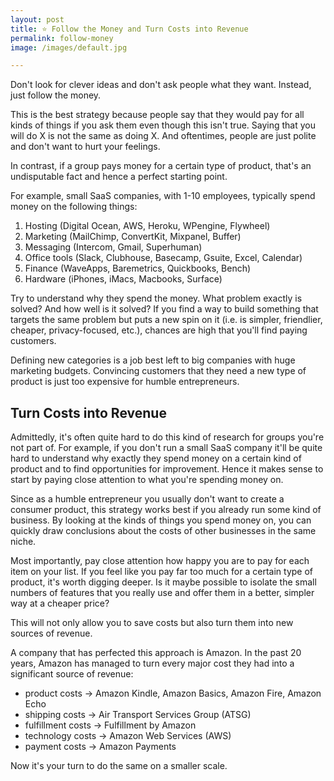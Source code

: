 ```yaml
---
layout: post
title: ⭐️ Follow the Money and Turn Costs into Revenue 
permalink: follow-money
image: /images/default.jpg

---
```



Don't look for clever ideas and don't ask people what they want. Instead, just follow the money. 

This is the best strategy because people say that they would pay for all kinds of things if you ask them even though this isn't true. Saying that you will do X is not the same as doing X. And oftentimes, people are just polite and don't want to hurt your feelings. 

In contrast, if a group pays money for a certain type of product, that's an undisputable fact and hence a perfect starting point. 

For example, small SaaS companies, with 1-10 employees, typically spend money on the following things:

1. Hosting (Digital Ocean, AWS, Heroku, WPengine, Flywheel)
2. Marketing (MailChimp, ConvertKit, Mixpanel, Buffer)
3. Messaging (Intercom, Gmail, Superhuman)
4. Office tools (Slack, Clubhouse, Basecamp, Gsuite, Excel, Calendar)
5. Finance (WaveApps, Baremetrics, Quickbooks, Bench)
6. Hardware (iPhones, iMacs, Macbooks, Surface)

Try to understand why they spend the money. What problem exactly is solved? And how well is it solved? If you find a way to build something that targets the same problem but puts a new spin on it (i.e. is simpler, friendlier, cheaper, privacy-focused, etc.), chances are high that you'll find paying customers.

Defining new categories is a job best left to big companies with huge marketing budgets. Convincing customers that they need a new type of product is just too expensive for humble entrepreneurs.

## Turn Costs into Revenue

Admittedly, it's often quite hard to do this kind of research for groups you're not part of. For example, if you don't run a small  SaaS company it'll be quite hard to understand why exactly they spend money on a certain kind of product and to find opportunities for improvement. Hence it makes sense to start by paying close attention to what you're spending money on. 

Since as a humble entrepreneur you usually don't want to create a consumer product, this strategy works best if you already run some kind of business. By looking at the kinds of things you spend money on, you can quickly draw conclusions about the costs of other businesses in the same niche.

Most importantly, pay close attention how happy you are to pay for each item on your list. If you feel like you pay far too much for a certain type of product, it's worth digging deeper. Is it maybe possible to isolate the small numbers of features that you really use and offer them in a better, simpler way at a cheaper price?

This will not only allow you to save costs but also turn them into new sources of revenue.

A company that has perfected this approach is Amazon. In the past 20 years, Amazon has managed to turn every major cost they had into a significant source of revenue:

- product costs → Amazon Kindle, Amazon Basics, Amazon Fire, Amazon Echo
- shipping costs → Air Transport Services Group (ATSG)
- fulfillment costs → Fulfillment by Amazon
- technology costs → Amazon Web Services (AWS)
- payment costs → Amazon Payments

Now it's your turn to do the same on a smaller scale.